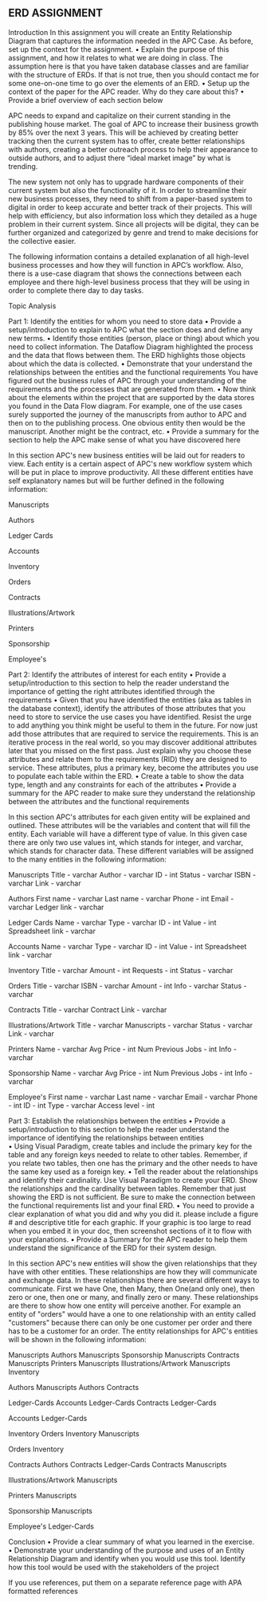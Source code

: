 ## ERD ASSIGNMENT

Introduction
	In this assignment you will create an Entity Relationship Diagram that captures the information needed in the APC Case. As before, set up the context for the assignment.
    •	Explain the purpose of this assignment, and how it relates to what we are doing in class. The assumption here is that you have taken database classes and are familiar with the structure of ERDs. If that is not true, then you should contact me for some one-on-one time to go over the elements of an ERD.
    •	Setup up the context of the paper for the APC reader. Why do they care about this?
    •	Provide a brief overview of each section below

  APC needs to expand and capitalize on their current standing in the publishing house market. The goal of APC to increase their business growth by 85% over the next 3 years. This will be achieved by creating better tracking then the current system has to offer, create better relationships with authors, creating a better outreach process to help their appearance to outside authors, and to adjust there “ideal market image” by what is trending.

  The new system not only has to upgrade hardware components of their current system but also the functionality of it. In order to streamline their new business processes, they need to shift from a paper-based system to digital in order to keep accurate and better track of their projects. This will help with efficiency, but also information loss which they detailed as a huge problem in their current system. Since all projects will be digital, they can be further organized and categorized by genre and trend to make decisions for the collective easier.

  The following information contains a detailed explanation of all high-level business processes and how they will function in APC’s workflow. Also, there is a use-case diagram that shows the connections between each employee and there high-level business process that they will be using in order to complete there day to day tasks.


Topic Analysis

Part 1: Identify the entities for whom you need to store data
  •	Provide a setup/introduction to explain to APC what the section does and define any new terms.
  •	Identify those entities (person, place or thing) about which you need to collect information. The Dataflow Diagram highlighted the process and the data that flows between them. The ERD highlights those objects about which the data is collected.
  •	Demonstrate that your understand the relationships between the entities and the functional requirements You have figured out the business rules of APC through your understanding of the requirements and the processes that are generated from them.
  •	Now think about the elements within the project that are supported by the data stores you found in the Data Flow diagram. For example, one of the use cases surely supported the journey of the manuscripts from author to APC and then on to the publishing process. One obvious entity then would be the manuscript. Another might be the contract, etc.
  •	Provide a summary for the section to help the APC make sense of what you have discovered here

  In this section APC's new business entities will be laid out for readers to view. Each entity is a certain aspect of APC's new workflow system which will be put in place to improve productivity. All these different entities have self explanatory names but will be further defined in the following information:

  Manuscripts

  Authors

  Ledger Cards

  Accounts

  Inventory

  Orders

  Contracts

  Illustrations/Artwork

  Printers

  Sponsorship

  Employee's



Part 2: Identify the attributes of interest for each entity
  •	Provide a setup/introduction to this section to help the reader understand the importance of getting the right attributes identified through the requirements
  •	Given that you have identified the entities (aka as tables in the database context), identify the attributes of those attributes that you need to store to service the use cases you have identified. Resist the urge to add anything you think might be useful to them in the future. For now just add those attributes that are required to service the requirements.  This is an iterative process in the real world, so you may discover additional attributes later that you missed on the first pass. Just explain why you choose these attributes and relate them to the requirements (RID) they are designed to service. These attributes, plus a primary key, become the attributes you use to populate each table within the ERD.
  •	Create a table to show the data type, length and any constraints for each of the attributes
  •	Provide a summary for the APC reader to make sure they understand the relationship between the attributes and the functional requirements

  In this section APC's attributes for each given entity will be explained and outlined. These attributes will be the variables and content that will fill the entity. Each variable will have a different type of value. In this given case there are only two use values int, which stands for integer, and varchar, which stands for character data. These different variables will be assigned to the many entities in the following information:

  Manuscripts
    Title - varchar
    Author - varchar
    ID - int
    Status - varchar
    ISBN - varchar
    Link - varchar

  Authors
    First name - varchar
    Last name - varchar
    Phone - int
    Email - varchar
    Ledger link - varchar

  Ledger Cards
    Name - varchar
    Type - varchar
    ID - int
    Value - int
    Spreadsheet link - varchar

  Accounts
    Name - varchar
    Type - varchar
    ID - int
    Value - int
    Spreadsheet link - varchar

  Inventory
    Title - varchar
    Amount - int
    Requests - int
    Status - varchar

  Orders
    Title - varchar
    ISBN - varchar
    Amount - int
    Info - varchar
    Status - varchar

  Contracts
    Title - varchar
    Contract Link - varchar

  Illustrations/Artwork
    Title - varchar
    Manuscripts - varchar
    Status - varchar
    Link - varchar

  Printers
    Name - varchar
    Avg Price - int
    Num Previous Jobs - int
    Info - varchar

  Sponsorship
    Name - varchar
    Avg Price - int
    Num Previous Jobs - int
    Info - varchar

  Employee's
    First name - varchar
    Last name - varchar
    Email - varchar
    Phone - int
    ID - int
    Type - varchar
    Access level - int

Part 3: Establish the relationships between the entities
  •	Provide a setup/introduction to this section to help the reader understand the importance of identifying the relationships between entities  
  •	Using Visual Paradigm, create tables and include the primary key for the table and any foreign keys needed to relate to other tables. Remember, if you relate two tables, then one has the primary and the other needs to have the same key used as a foreign key.
  •	Tell the reader about the relationships and identify their cardinality. Use Visual Paradigm to create your ERD. Show the relationships and the cardinality between tables. Remember that just showing the ERD is not sufficient. Be sure to make the connection between the functional requirements list and your final ERD.
  •	You need to provide a clear explanation of what you did and why you did it. please include a figure # and descriptive title for each graphic. If your graphic is too large to read when you embed it in your doc, then screenshot sections of it to flow with your explanations.
  •	Provide a Summary for the APC reader to help them understand the significance of the ERD for their system design.

  In this section APC's new entities will show the given relationships that they have with other entities. These relationships are how they will communicate and exchange data. In these relationships there are several different ways to communicate. First we have One, then Many, then One(and only one), then zero or one, then one or many, and finally zero or many. These relationships are there to show how one entity will perceive another. For example an entity of "orders" would have a one to one relationship with an entity called "customers" because there can only be one customer per order and there has to be a customer for an order. The entity relationships for APC's entities will be shown in the following information:

  Manuscripts Authors
  Manuscripts Sponsorship
  Manuscripts Contracts
  Manuscripts Printers
  Manuscripts Illustrations/Artwork
  Manuscripts Inventory

  Authors Manuscripts
  Authors Contracts

  Ledger-Cards Accounts
  Ledger-Cards Contracts
  Ledger-Cards

  Accounts Ledger-Cards

  Inventory Orders
  Inventory Manuscripts

  Orders Inventory

  Contracts Authors
  Contracts Ledger-Cards
  Contracts Manuscripts

  Illustrations/Artwork Manuscripts

  Printers Manuscripts

  Sponsorship Manuscripts

  Employee's Ledger-Cards

Conclusion
  •	Provide a clear summary of what you learned in the exercise.
  •	Demonstrate your understanding of the purpose and uses of an Entity Relationship Diagram and identify when you would use this tool. Identify how this tool would be used with the stakeholders of the project

If you use references, put them on a separate reference page with APA formatted references

